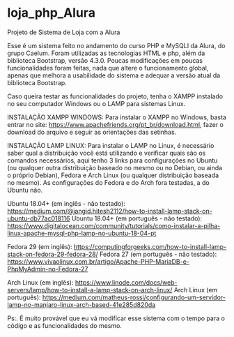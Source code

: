 # loja_php_Alura
Projeto de Sistema de Loja com a Alura

Esse é um sistema feito no andamento do curso PHP e MySQLI da Alura, do grupo Caelum.
Foram utilizadas as tecnologias HTML e php, além da biblioteca Bootstrap, versão 4.3.0.
Poucas modificações em poucas funcionalidades foram feitas, nada que altere o funcionamento global, apenas que melhora a usabilidade do sistema e adequar a versão atual da biblioteca Bootstrap.

Caso queira testar as funcionalidades do projeto, tenha o XAMPP instalado no seu computador Windows ou o LAMP para sistemas Linux.

INSTALAÇÃO XAMPP WINDOWS:
Para instalar o XAMPP no Windows, basta entrar no site: https://www.apachefriends.org/pt_br/download.html, fazer o download do arquivo e seguir as orientações das setinhas.

INSTALAÇÃO LAMP LINUX:
Para instalar o LAMP no Linux, é necessário saber qual a distribuição você está utilizando e verificar quais são os comandos necessários, aqui tenho 3 links para configurações no Ubuntu (ou qualquer outra distribuição baseado no mesmo ou no Debian, ou ainda o próprio Debian), Fedora e Arch Linux (ou qualquer distribuição baseada no mesmo). As configurações do Fedora e do Arch fora testadas, a do Ubuntu não.

Ubuntu 18.04+ (em inglês - não testado): https://medium.com/@jangid.hitesh2112/how-to-install-lamp-stack-on-ubuntu-db77ac018116
Ubuntu 18.04+ (em português - não testado): https://www.digitalocean.com/community/tutorials/como-instalar-a-pilha-linux-apache-mysql-php-lamp-no-ubuntu-18-04-pt

Fedora 29 (em inglês): https://computingforgeeks.com/how-to-install-lamp-stack-on-fedora-29-fedora-28/
Fedora 27 (em português - não testado): https://www.vivaolinux.com.br/artigo/Apache-PHP-MariaDB-e-PhpMyAdmin-no-Fedora-27

Arch Linux (em inglês): https://www.linode.com/docs/web-servers/lamp/how-to-install-a-lamp-stack-on-arch-linux/
Arch Linux (em português): https://medium.com/matheus-rossi/configurando-um-servidor-lamp-no-manjaro-linux-arch-based-41e285d820da

Ps:. É muito provável que eu vá modificar esse sistema com o tempo para o código e as funcionalidades do mesmo.
